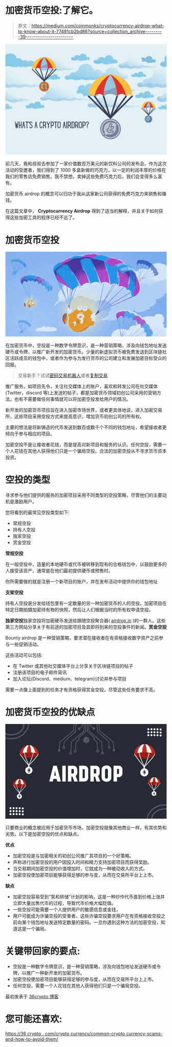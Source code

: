 # 加密货币空投:了解它。

> 原文：<https://medium.com/coinmonks/cryptocurrency-airdrop-what-to-know-about-it-77481cb2bd86?source=collection_archive---------39----------------------->

![](img/4e9ace38beaae06652b75e38779f2724.png)

前几天，我和叔叔去参加了一家价值数百万美元的新饮料公司的发布会。作为这次活动的受邀者，我们得到了 1000 多盒新做的巧克力，以一定的利润丰厚的价格在我们的零售店免费销售。我不禁想，卖掉这些免费巧克力后，我们会变得多么富有。

加密货币 airdrop 的概念可以归功于我从这家新公司获得的免费巧克力来销售和赚钱。

在这篇文章中， **Cryptocurrency Airdrop** 得到了适当的解释，并且关于如何获得这些加密工具的程序已经不远了。

# 加密货币空投

![](img/a0aa9c668e3c354d95a1fbfa2b4d27a0.png)

在加密货币中，空投是一种数字令牌意识，是一种营销策略，涉及向钱包地址发送硬币或令牌，以推广新开发的加密货币。少量的新虚拟货币被免费发送到区块链社区活跃成员的钱包中，或者作为参与为发行货币的公司建立和发展加密目标受众的回报。

> 交易新手？试试[密码交易机器人](/coinmonks/crypto-trading-bot-c2ffce8acb2a)或者[复制交易](/coinmonks/top-10-crypto-copy-trading-platforms-for-beginners-d0c37c7d698c)

推广服务，如项目先令，关注社交媒体上的账户，喜欢和转发公司在社交媒体(Twitter，discord 等)上发送的帖子，都是加密货币领域初创公司采用的营销方法。也有不需要做任何事情就可以将加密空投发给用户的情况。

新开发的加密货币项目旨在进入加密市场世界，或者更具体地说，进入加密交易所，这些项目采用空投方式来提高意识，增加货币初创公司的所有权。

主要的想法是将新铸造的代币发送到数百或数千个不同的钱包地址，希望接收者更倾向于参与相应的项目。

加密空投不是让接收者花钱，而是提高对新项目和服务的认识。任何空投，需要一个人花钱在其他人获得他们只是一个骗局空投。合法的加密空投从不寻求货币资本投资。

# 空投的类型

寻求参与他们提供的服务的加密项目采用不同类型的空投策略，尽管他们的主要动机是激励用户。

您将看到的最常见空投类型如下:

*   常规空投
*   持有人空投
*   独家空投
*   赏金空投

**常规空投**

在一般空投中，适量的本地硬币或代币被转移到现有的合格钱包中，以鼓励更多的人接受该资产，通常是在他们最初提供硬币或预售时。

你所需要做的就是注册一个新项目的账户，并在发布活动中提供你的钱包地址

**支架空投**

持有人空投是分发给钱包里有一定数量的另一种加密货币的人的空投。加密项目在特定日期拍摄加密持有物的快照，然后让人们根据当时的所有权申请空投。

**独家空投**独家空投将加密硬币发送给跟随空投聚合器( [airdrop.io](https://airdrops.io/) )的一群人。这些第三方网站分享关于有前途的加密项目及其即将到来的空投事件的新闻。**赏金空投**

Bounty airdrop 是一种营销策略，要求潜在接收者在有资格接收数字资产之前参与一些促销活动。

这些活动可以包括:

*   在 Twitter 或其他社交媒体平台上分享关于区块链项目的帖子
*   注册该项目的电子邮件简讯
*   加入论坛(Discord、medium、telegram)讨论并参与项目

需要一点像上面提到的任务才有资格获得赏金空投，尽管这些任务要求不高。

# 加密货币空投的优缺点

![](img/bae8967407baa8ab753d182d4b00b3b0.png)

只要商业的概念被应用于加密货币市场，加密空投就像其他商业一样，有其优势和劣势。以下是加密空投的优点和缺点。

**优点**

*   加密空投是与加密相关的初创公司推广其项目的一个好策略。
*   声称进行加密空投的用户因投入时间和精力支持加密项目而获得奖励。
*   当交易期间加密空投的价值增加时，它就成为一种被动收入的方式。
*   加密空投使加密项目能够获得足够的参与度，从而在交易所平台上上市。

**缺点**

*   加密空投容易受到“泵和转储”计划的影响，这是一种炒作代币直到价格上涨并立即大量出售代币的过程，导致代币价格大幅贬值。
*   一些空投可能需要一个人提供用户的敏感信息或金钱，
*   用户可能成为诈骗空投的受害者，这些诈骗空投要求用户在有资格接收空投之前向某个钱包地址发送特定数量的密码。一旦你遇到这种方法的加密空投，知道这是一个骗局。

# 关键带回家的要点:

*   空投是一种数字令牌意识，是一种营销策略，涉及向钱包地址发送硬币或令牌，以推广一种新开发的加密货币。
*   加密空投使加密项目能够获得足够的参与度，从而在交易所平台上上市。
*   任何空投，需要一个人花钱在其他人获得他们只是一个骗局空投。

最初发表于 [36crypto 博客](https://36crypto.com/cryptocurrency/cryptocurrency-airdrop-what-to-know-about-it/)

# 您可能还喜欢:

[https://36 crypto . com/crypto currency/common-crypto currency-scams-and-how-to-avoid-them/](https://36crypto.com/cryptocurrency/common-cryptocurrency-scams-and-how-to-avoid-them/)